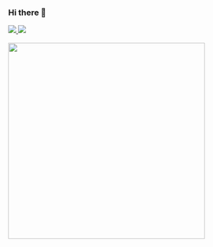### Hi there 👋

<div align = "left">
    <a href= "https://twitter.com/eladcandroid" target= "_blank" >
        <img src = "https://img.shields.io/badge/twitter-%231DA1F2.svg?style=for-the-badge&logo=twitter&logoColor=white">
    </a>
    <a href= "https://www.linkedin.com/in/eladgocode/" target= "_blank" >
        <img src = "https://img.shields.io/badge/linkedin-%230077B5.svg?style=for-the-badge&logo=linkedin&logoColor=white">
    </a>
</div>
<br>
<div align = "left">
  <img src = "https://github-readme-stats.vercel.app/api?username=eladcandroid&count_private=true&show_icons=true&theme=react" width = "400">
</div>
